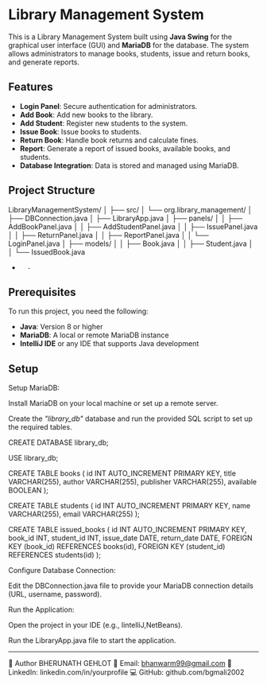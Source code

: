 # Library Management System

This is a Library Management System built using **Java Swing** for the graphical user interface (GUI) and **MariaDB** for the database. The system allows administrators to manage books, students, issue and return books, and generate reports.

## Features
- **Login Panel**: Secure authentication for administrators.
- **Add Book**: Add new books to the library.
- **Add Student**: Register new students to the system.
- **Issue Book**: Issue books to students.
- **Return Book**: Handle book returns and calculate fines.
- **Report**: Generate a report of issued books, available books, and students.
- **Database Integration**: Data is stored and managed using MariaDB.

## Project Structure

LibraryManagementSystem/
│
├── src/
│   └── org.library_management/
│       ├── DBConnection.java
│       ├── LibraryApp.java
│       ├── panels/
│       │   ├── AddBookPanel.java
│       │   ├── AddStudentPanel.java
│       │   ├── IssuePanel.java
│       │   ├── ReturnPanel.java
│       │   ├── ReportPanel.java
│       │   └── LoginPanel.java
│       ├── models/
│       │   ├── Book.java
│       │   ├── Student.java
│       │   └── IssuedBook.java
-       -

  
## Prerequisites

To run this project, you need the following:

- **Java**: Version 8 or higher
- **MariaDB**: A local or remote MariaDB instance
- **IntelliJ IDE** or any IDE that supports Java development

## Setup
Setup MariaDB:

Install MariaDB on your local machine or set up a remote server.

Create the *"library_db"* database and run the provided SQL script to set up the required tables.

CREATE DATABASE library_db;

USE library_db;

CREATE TABLE books (
    id INT AUTO_INCREMENT PRIMARY KEY,
    title VARCHAR(255),
    author VARCHAR(255),
    publisher VARCHAR(255),
    available BOOLEAN
);

CREATE TABLE students (
    id INT AUTO_INCREMENT PRIMARY KEY,
    name VARCHAR(255),
    email VARCHAR(255)
);

CREATE TABLE issued_books (
    id INT AUTO_INCREMENT PRIMARY KEY,
    book_id INT,
    student_id INT,
    issue_date DATE,
    return_date DATE,
    FOREIGN KEY (book_id) REFERENCES books(id),
    FOREIGN KEY (student_id) REFERENCES students(id)
);


Configure Database Connection:

Edit the DBConnection.java file to provide your MariaDB connection details (URL, username, password).

Run the Application:

Open the project in your IDE (e.g., IintelliJ,NetBeans).

Run the LibraryApp.java file to start the application.

-------------------------------------------------------------------------------
🙌 Author
BHERUNATH GEHLOT
📧 Email: bhanwarm99@gmail.com
🔗 LinkedIn: linkedin.com/in/yourprofile
💻 GitHub: github.com/bgmali2002

